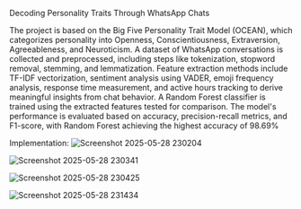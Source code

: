 Decoding Personality Traits Through WhatsApp Chats

The project is based on the Big Five Personality Trait Model (OCEAN), which categorizes 
personality into Openness, Conscientiousness, Extraversion, Agreeableness, and Neuroticism. A 
dataset of WhatsApp conversations is collected and preprocessed, including steps like 
tokenization, stopword removal, stemming, and lemmatization. Feature extraction methods 
include TF-IDF vectorization, sentiment analysis using VADER, emoji frequency analysis, 
response time measurement, and active hours tracking to derive meaningful insights from chat 
behavior.
A Random Forest classifier is trained using the extracted features tested for comparison. The 
model's performance is evaluated based on accuracy, precision-recall metrics, and F1-score, with 
Random Forest achieving the highest accuracy of 98.69%

Implementation:
![Screenshot 2025-05-28 230204](https://github.com/user-attachments/assets/da22b9ae-fef2-475d-abf7-ed0dc3aebff4)

![Screenshot 2025-05-28 230341](https://github.com/user-attachments/assets/6ca54af6-723d-40a9-95a6-25afca0b8f2b)

![Screenshot 2025-05-28 230425](https://github.com/user-attachments/assets/b204639a-8837-4e4d-ac8c-18865a9e38e3)


![Screenshot 2025-05-28 231434](https://github.com/user-attachments/assets/a61bc033-d850-4245-ae75-bd8410156186)


